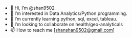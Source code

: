 - 👋 Hi, I’m @shan9502
- 👀 I’m interested in Data Analytics/Python programming.
- 🌱 I’m currently learning python, sql, excel, tableau.
- 💞️ I’m looking to collaborate on health/geo-analyticals
- 📫 How to reach me [shanshan9502@gmail.com]

<!---
shan9502/shan9502 is a ✨ special ✨ repository because its `README.md` (this file) appears on your GitHub profile.
You can click the Preview link to take a look at your changes.
--->
